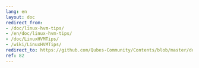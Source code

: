 ```yaml
---
lang: en
layout: doc
redirect_from:
- /doc/linux-hvm-tips/
- /en/doc/linux-hvm-tips/
- /doc/LinuxHVMTips/
- /wiki/LinuxHVMTips/
redirect_to: https://github.com/Qubes-Community/Contents/blob/master/docs/os/linux-hvm-tips.md
ref: 82
---
```

